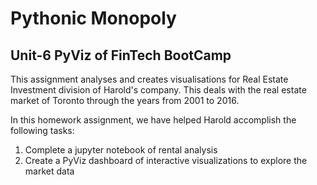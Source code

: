 # Pythonic Monopoly
## Unit-6 PyViz of FinTech BootCamp
This assignment analyses and creates visualisations for Real Estate Investment division of Harold's company. This deals with the real estate market of Toronto through the years from 2001 to 2016.

In this homework assignment, we have helped Harold accomplish the following tasks:

1. Complete a jupyter notebook of rental analysis
2. Create a PyViz dashboard of interactive visualizations to explore the market data